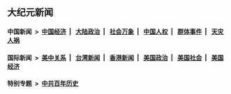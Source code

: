 ## 大纪元新闻

#### 中国新闻 &nbsp;>&nbsp; [中国经济](indexes/ncid283/README.md?08271245) &nbsp;| &nbsp; [大陆政治](indexes/ncid277/README.md?08271245) &nbsp;| &nbsp; [社会万象](indexes/ncid282/README.md?08271245) &nbsp;| &nbsp; [中国人权](indexes/ncid278/README.md?08271245) &nbsp;| &nbsp; [群体事件](indexes/ncid279/README.md?08271245) &nbsp;| &nbsp; [天灾人祸](indexes/ncid280/README.md?08271245)

#### 国际新闻 &nbsp;>&nbsp; [美中关系](indexes/nf1412576/README.md?08271245) &nbsp;| &nbsp; [台湾新闻](indexes/ncid1349361/README.md?08271245) &nbsp;| &nbsp; [香港新闻](indexes/ncid1349362/README.md?08271245) &nbsp;| &nbsp; [美国政治](indexes/ncid1078159/README.md?08271245) &nbsp;| &nbsp; [美国社会](indexes/ncid1078160/README.md?08271245) &nbsp;| &nbsp; [美国经济](indexes/ncid1078158/README.md?08271245)

#### 特别专题 &nbsp;>&nbsp; [中共百年历史](https://github.com/epoch-news/epoch-special/blob/master/README.md?08271245)  

